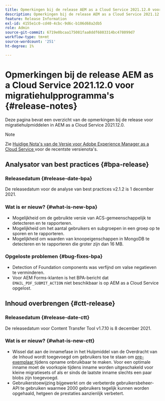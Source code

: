 ```yaml
---
title: Opmerkingen bij de release AEM as a Cloud Service 2021.12.0 voor migratiehulpprogramma's
description: Opmerkingen bij de release AEM as a Cloud Service 2021.12.0 voor migratiehulpprogramma's
feature: Release Information
exl-id: 4155e1c0-cd40-4cbc-9d6c-b106d68a2db5
role: Admin
source-git-commit: 6719e0bcaa175081faa8ddf6803314bc478099d7
workflow-type: tm+mt
source-wordcount: '251'
ht-degree: 1%

---
```


# Opmerkingen bij de release AEM as a Cloud Service 2021.12.0 voor migratiehulpprogramma&#39;s {#release-notes}

Deze pagina bevat een overzicht van de opmerkingen bij de release voor migratiehulpmiddelen in AEM as a Cloud Service 2021.12.0.

>[!NOTE]
>
>Zie [ Huidige Nota&#39;s van de Versie voor Adobe Experience Manager as a Cloud Service ](/help/release-notes/release-notes-cloud/release-notes-current.md) voor de recentste versienota&#39;s.

## Analysator van best practices {#bpa-release}

### Releasedatum {#release-date-bpa}

De releasedatum voor de analyse van best practices v2.1.2 is 1 december 2021.

### Wat is er nieuw? {#what-is-new-bpa}

* Mogelijkheid om de gebruikte versie van ACS-gemeenschappelijk te detecteren en te rapporteren.
* Mogelijkheid om het aantal gebruikers en subgroepen in een groep op te sporen en te rapporteren.
* Mogelijkheid om waarden van knoopeigenschappen in MongoDB te detecteren en te rapporteren die groter zijn dan 16 MB.

### Opgeloste problemen {#bug-fixes-bpa}

* Detection of Foundation components was verfijnd om valse negatieven te verminderen.
* Voor AEM Forms-klanten is het BPA-bericht dat `EMAIL_PDF_SUBMIT_ACTION` niet beschikbaar is op AEM as a Cloud Service opgelost.


## Inhoud overbrengen {#ctt-release}

### Releasedatum {#release-date-ctt}

De releasedatum voor Content Transfer Tool v1.7.10 is 8 december 2021.

### Wat is er nieuw? {#what-is-new-ctt}

* Wissel dat aan de innamefase in het Hulpmiddel van de Overdracht van de Inhoud wordt toegevoegd om gebruikers toe te staan om [ pre-exemplaar ](https://experienceleague.adobe.com/docs/experience-manager-cloud-service/moving/cloud-migration/content-transfer-tool/handling-large-content-repositories.html?lang=nl-NL) tijdens opname onbruikbaar te maken. Voor een optimale inname moet de voorkopie tijdens inname worden uitgeschakeld voor kleine migratiesets of als er sinds de laatste inname slechts een paar blobs zijn toegevoegd.
* Gebruikerstoewijzing bijgewerkt om de verbeterde gebruikersbeheer-API te gebruiken waarmee 2000 gebruikers tegelijk kunnen worden opgehaald, hetgeen de prestaties aanzienlijk verbetert.
